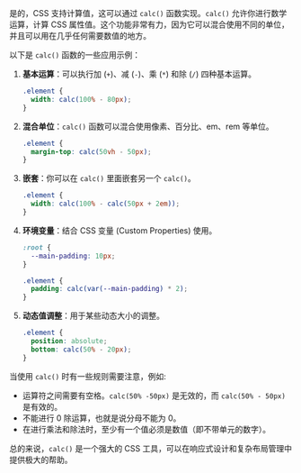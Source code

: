 是的，CSS 支持计算值，这可以通过 `calc()` 函数实现。`calc()` 允许你进行数学运算，计算 CSS 属性值。这个功能非常有力，因为它可以混合使用不同的单位，并且可以用在几乎任何需要数值的地方。

以下是 `calc()` 函数的一些应用示例：

1. **基本运算**：可以执行加 (`+`)、减 (`-`)、乘 (`*`) 和除 (`/`) 四种基本运算。

   ```css
   .element {
     width: calc(100% - 80px);
   }
   ```

2. **混合单位**：`calc()` 函数可以混合使用像素、百分比、em、rem 等单位。

   ```css
   .element {
     margin-top: calc(50vh - 50px);
   }
   ```

3. **嵌套**：你可以在 `calc()` 里面嵌套另一个 `calc()`。

   ```css
   .element {
     width: calc(100% - calc(50px + 2em));
   }
   ```

4. **环境变量**：结合 CSS 变量 (Custom Properties) 使用。

   ```css
   :root {
     --main-padding: 10px;
   }

   .element {
     padding: calc(var(--main-padding) * 2);
   }
   ```

5. **动态值调整**：用于某些动态大小的调整。
   ```css
   .element {
     position: absolute;
     bottom: calc(50% - 20px);
   }
   ```

当使用 `calc()` 时有一些规则需要注意，例如:

- 运算符之间需要有空格。`calc(50% -50px)` 是无效的，而 `calc(50% - 50px)` 是有效的。
- 不能进行 0 除运算，也就是说分母不能为 0。
- 在进行乘法和除法时，至少有一个值必须是数值（即不带单元的数字）。

总的来说，`calc()` 是一个强大的 CSS 工具，可以在响应式设计和复杂布局管理中提供极大的帮助。
